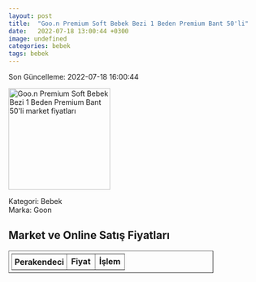 ```yaml
---
layout: post
title:  "Goo.n Premium Soft Bebek Bezi 1 Beden Premium Bant 50'li"
date:   2022-07-18 13:00:44 +0300
image: undefined
categories: bebek
tags: bebek
---
```


Son Güncelleme: 2022-07-18 16:00:44

<img src="undefined" width="200" alt="Goo.n Premium Soft Bebek Bezi 1 Beden Premium Bant 50'li market fiyatları" />

Kategori: Bebek
<br />
Marka: Goon

<h2>Market ve Online Satış Fiyatları</h2>

<table border="1" style="padding: 5px;width:80%;">
  <tr>
    <td style="padding: 5px;"><strong>Perakendeci</strong></td>
    <td><strong>Fiyat</strong></td>
    <td><strong>İşlem</strong></td>
  </tr>
  
</table>

